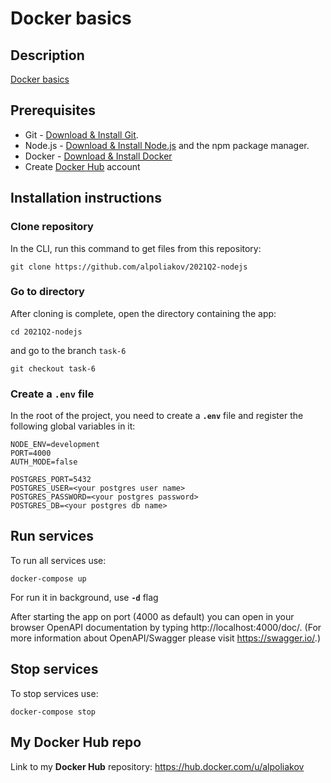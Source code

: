 # Docker basics

## Description
[Docker basics](https://github.com/rolling-scopes-school/basic-nodejs-2021Q2/blob/master/descriptions/docker-basics.md)

## Prerequisites
- Git - [Download & Install Git](https://git-scm.com/downloads).
- Node.js - [Download & Install Node.js](https://nodejs.org/en/download/) and the npm package manager.
- Docker - [Download & Install Docker](https://docs.docker.com/engine/install/)
- Create [Docker Hub](https://hub.docker.com/) account

## Installation instructions
### Clone repository
In the CLI, run this command to get files from this repository:
````
git clone https://github.com/alpoliakov/2021Q2-nodejs
````

### Go to directory

After cloning is complete, open the directory containing the app:
````
cd 2021Q2-nodejs
````
and go to the branch ````task-6````
````
git checkout task-6
````
### Create a ```.env``` file

In the root of the project, you need to create a **```.env```** file and register the following global variables in it:
```
NODE_ENV=development
PORT=4000
AUTH_MODE=false

POSTGRES_PORT=5432
POSTGRES_USER=<your postgres user name>
POSTGRES_PASSWORD=<your postgres password>
POSTGRES_DB=<your postgres db name>
```

## Run services

To run all services use:
```
docker-compose up
```

For run it in background, use **```-d```** flag

After starting the app on port (4000 as default) you can open in your browser OpenAPI documentation by typing http://localhost:4000/doc/.
(For more information about OpenAPI/Swagger please visit https://swagger.io/.)


## Stop services

To stop services use:
```
docker-compose stop
```

## My Docker Hub repo

Link to my **Docker Hub** repository: https://hub.docker.com/u/alpoliakov


